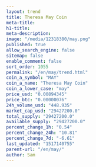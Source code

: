 ```yaml
---
layout: trend
title: Theresa May Coin
meta-title: 
h1-title: 
meta-description: 
image: "/media/12318380/may.png"
published: true
allow_search_engine: false
sitemap: false
enable_comment: false
sort_order: 1055
permalink: "/en/may/trend.html"
coin_a_symbol: "MAY"
coin_a_name: "Theresa May Coin"
coin_a_lower_case: "may"
price_usd: "0.00894345"
price_btc: "0.00000076"
24h_volume_usd: "448.935"
market_cap_usd: "29427200.0"
total_supply: "29427200.0"
available_supply: "29427200.0"
percent_change_1h: "0.54"
percent_change_24h: "10.81"
percent_change_7d: "-6.61"
last_updated: "1517140755"
parent-url: "/en/may/"
author: Sam
---
```


